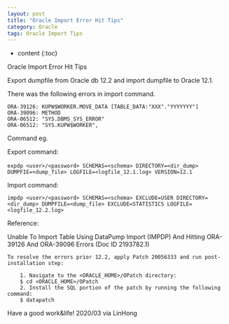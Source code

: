 ```yaml
---
layout: post
title: "Oracle Import Error Hit Tips"
category: Oracle
tags: Oracle Import Tips 
---
```


* content
{:toc}

Oracle Import Error Hit Tips

Export dumpfile from Oracle db 12.2 and import dumpfile to Oracle 12.1.

There was the following errors in import command.

```shell
ORA-39126: KUPW$WORKER.MOVE_DATA [TABLE_DATA:"XXX"."YYYYYYY"]
ORA-39096: METHOD
ORA-06512: "SYS.DBMS_SYS_ERROR"
ORA-06512: "SYS.KUPW$WORKER",
```

Command eg.

Export command:

	expdp <user>/<password> SCHEMAS=<schema> DIRECTORY=<dir_dump>　DUMPFIE=<dump_file> LOGFILE=<logfile_12.1.log> VERSION=12.1

Import command:

	impdp <user>/<password> SCHEMAS=<schema> EXCLUDE=USER DIRECTORY=<dir_dump> DUMPFILE=<dump_file> EXCLUDE=STATISTICS LOGFILE=<logfile_12.2.log>


Reference:

Unable To Import Table Using DataPump Import (IMPDP) And Hitting ORA-39126 And ORA-39096 Errors (Doc ID 2193782.1)

```shell
To resolve the errors prior 12.2, apply Patch 20056333 and run post-installation step:

	1. Navigate to the <ORACLE_HOME>/OPatch directory:
	$ cd <ORACLE_HOME>/OPatch
	2. Install the SQL portion of the patch by running the following command:
	$ datapatch
```


Have a good work&life! 2020/03 via LinHong


